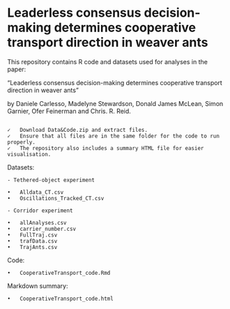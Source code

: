 # Leaderless consensus decision-making determines cooperative transport direction in weaver ants

This repository contains R code and datasets used for analyses in the paper:

“Leaderless consensus decision-making determines cooperative transport direction in weaver ants”

by Daniele Carlesso, Madelyne Stewardson, Donald James McLean, Simon Garnier, Ofer Feinerman and Chris. R. Reid. 

```

✓	Download Data&Code.zip and extract files.
✓	Ensure that all files are in the same folder for the code to run properly.
✓	The repository also includes a summary HTML file for easier visualisation.
```

Datasets:

```
- Tethered-object experiment

•	Alldata_CT.csv
•	Oscillations_Tracked_CT.csv

- Corridor experiment

•	allAnalyses.csv
•	carrier_number.csv
•	FullTraj.csv
•	trafData.csv
•	TrajAnts.csv
 ```

Code:

```
•	CooperativeTransport_code.Rmd
```

Markdown summary:

```
•	CooperativeTransport_code.html
```

